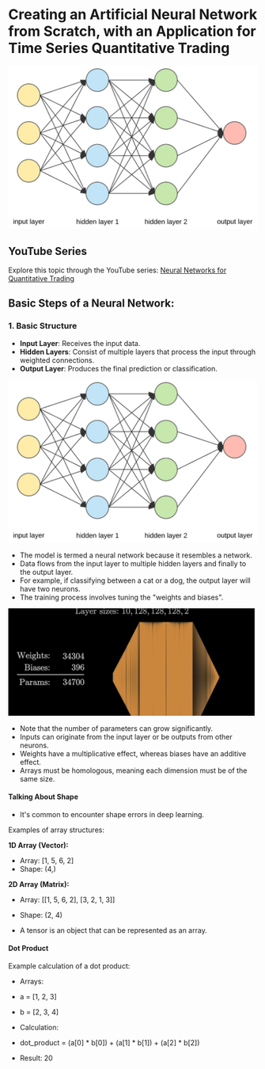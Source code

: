 # Creating an Artificial Neural Network from Scratch, with an Application for Time Series Quantitative Trading

![Neural Network Diagram](images/image-1.png)

## YouTube Series
Explore this topic through the YouTube series: [Neural Networks for Quantitative Trading](https://www.youtube.com/watch?v=Wo5dMEP_BbI&list=PLQVvvaa0QuDcjD5BAw2DxE6OF2tius3V3)

## Basic Steps of a Neural Network:
### 1. Basic Structure
- **Input Layer**: Receives the input data.
- **Hidden Layers**: Consist of multiple layers that process the input through weighted connections.
- **Output Layer**: Produces the final prediction or classification.

![Neural Network Flow](images/image-1.png)

- The model is termed a neural network because it resembles a network.
- Data flows from the input layer to multiple hidden layers and finally to the output layer.
- For example, if classifying between a cat or a dog, the output layer will have two neurons.
- The training process involves tuning the "weights and biases".

![Neural Network Parameters](images/image.png)

- Note that the number of parameters can grow significantly.
- Inputs can originate from the input layer or be outputs from other neurons.
- Weights have a multiplicative effect, whereas biases have an additive effect.
- Arrays must be homologous, meaning each dimension must be of the same size.

#### Talking About Shape
- It's common to encounter shape errors in deep learning.

Examples of array structures:

**1D Array (Vector):**
- Array: [1, 5, 6, 2]
- Shape: (4,)

**2D Array (Matrix):**
- Array: 
        [[1, 5, 6, 2],
        [3, 2, 1, 3]]

- Shape: (2, 4)

- A tensor is an object that can be represented as an array.

#### Dot Product
Example calculation of a dot product:

- Arrays:
- a = [1, 2, 3]
- b = [2, 3, 4]

- Calculation:
- dot_product = (a[0] * b[0]) + (a[1] * b[1]) + (a[2] * b[2])
- Result: 20